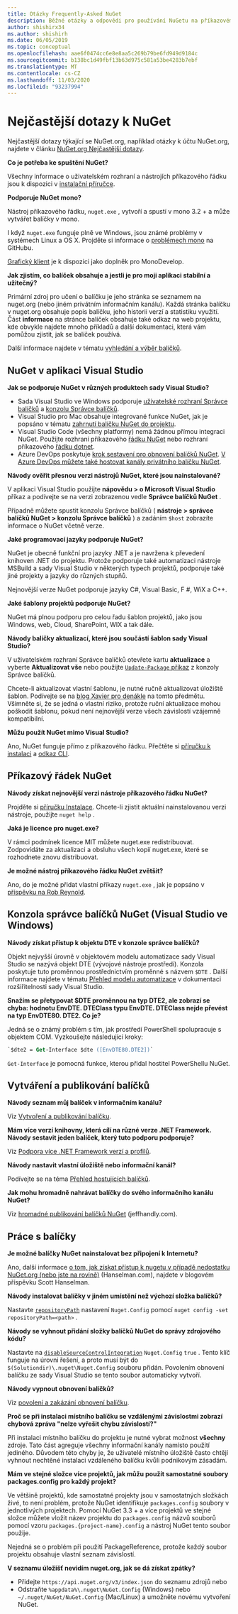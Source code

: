 ```yaml
---
title: Otázky Frequently-Asked NuGet
description: Běžné otázky a odpovědi pro používání NuGetu na příkazovém řádku a v aplikaci Visual Studio
author: shishirx34
ms.author: shishirh
ms.date: 06/05/2019
ms.topic: conceptual
ms.openlocfilehash: aae6f0474cc6e8e8aa5c269b79be6fd949d9184c
ms.sourcegitcommit: b138bc1d49fbf13b63d975c581a53be4283b7ebf
ms.translationtype: MT
ms.contentlocale: cs-CZ
ms.lasthandoff: 11/03/2020
ms.locfileid: "93237994"
---
```

# <a name="nuget-frequently-asked-questions"></a>Nejčastější dotazy k NuGet

Nejčastější dotazy týkající se NuGet.org, například otázky k účtu NuGet.org, najdete v článku [NuGet.org Nejčastější dotazy](../nuget-org/nuget-org-faq.md).

**Co je potřeba ke spuštění NuGet?**

Všechny informace o uživatelském rozhraní a nástrojích příkazového řádku jsou k dispozici v [instalační příručce](../install-nuget-client-tools.md).

**Podporuje NuGet mono?**

Nástroj příkazového řádku, `nuget.exe` , vytvoří a spustí v mono 3.2 + a může vytvářet balíčky v mono.

I když `nuget.exe` funguje plně ve Windows, jsou známé problémy v systémech Linux a OS X. Projděte si informace o [problémech mono](https://github.com/NuGet/Home/issues?utf8=%E2%9C%93&q=is%3Aissue+is%3Aopen+mono) na GitHubu.

[Grafický klient](https://github.com/mrward/monodevelop-nuget-addin) je k dispozici jako doplněk pro MonoDevelop.

**Jak zjistím, co balíček obsahuje a jestli je pro moji aplikaci stabilní a užitečný?**

Primární zdroj pro učení o balíčku je jeho stránka se seznamem na nuget.org (nebo jiném privátním informačním kanálu). Každá stránka balíčku v nuget.org obsahuje popis balíčku, jeho historii verzí a statistiku využití. Část **informace** na stránce balíček obsahuje také odkaz na web projektu, kde obvykle najdete mnoho příkladů a další dokumentaci, která vám pomůžou zjistit, jak se balíček používá.

Další informace najdete v tématu [vyhledání a výběr balíčků](../consume-packages/finding-and-choosing-packages.md).

## <a name="nuget-in-visual-studio"></a>NuGet v aplikaci Visual Studio

**Jak se podporuje NuGet v různých produktech sady Visual Studio?**

- Sada Visual Studio ve Windows podporuje [uživatelské rozhraní Správce balíčků](../consume-packages/install-use-packages-visual-studio.md) a [konzolu Správce balíčků](../consume-packages/install-use-packages-powershell.md).
- Visual Studio pro Mac obsahuje integrované funkce NuGet, jak je popsáno v tématu [zahrnutí balíčku NuGet do projektu](/visualstudio/mac/nuget-walkthrough).
- Visual Studio Code (všechny platformy) nemá žádnou přímou integraci NuGet. Použijte rozhraní příkazového [řádku NuGet](../reference/nuget-exe-cli-reference.md) nebo rozhraní příkazového [řádku dotnet](../reference/dotnet-commands.md).
- Azure DevOps poskytuje [krok sestavení pro obnovení balíčků NuGet](/vsts/build-release/tasks/package/nuget). [V Azure DevOps můžete také hostovat kanály privátního balíčku NuGet](/azure/devops/artifacts/nuget/publish).

**Návody ověřit přesnou verzi nástrojů NuGet, které jsou nainstalované?**

V aplikaci Visual Studio použijte **nápovědu > o Microsoft Visual Studio** příkaz a podívejte se na verzi zobrazenou vedle **Správce balíčků NuGet** .

Případně můžete spustit konzolu Správce balíčků ( **nástroje > správce balíčků NuGet > konzolu Správce balíčků** ) a zadáním `$host` zobrazíte informace o NuGet včetně verze.

**Jaké programovací jazyky podporuje NuGet?**

NuGet je obecně funkční pro jazyky .NET a je navržena k převedení knihoven .NET do projektu. Protože podporuje také automatizaci nástroje MSBuild a sady Visual Studio v některých typech projektů, podporuje také jiné projekty a jazyky do různých stupňů.

Nejnovější verze NuGet podporuje jazyky C#, Visual Basic, F #, WiX a C++.

**Jaké šablony projektů podporuje NuGet?**

NuGet má plnou podporu pro celou řadu šablon projektů, jako jsou Windows, web, Cloud, SharePoint, WIX a tak dále.

**Návody balíčky aktualizací, které jsou součástí šablon sady Visual Studio?**

V uživatelském rozhraní Správce balíčků otevřete kartu **aktualizace** a vyberte **Aktualizovat vše** nebo použijte [ `Update-Package` příkaz](../reference/ps-reference/ps-ref-update-package.md) z konzoly Správce balíčků.

Chcete-li aktualizovat vlastní šablonu, je nutné ručně aktualizovat úložiště šablon. Podívejte se na [blog Xavier pro denákle](http://www.xavierdecoster.com/update-project-template-to-latest-nuget-packages) na tomto předmětu. Všimněte si, že se jedná o vlastní riziko, protože ruční aktualizace mohou poškodit šablonu, pokud není nejnovější verze všech závislostí vzájemně kompatibilní.

**Můžu použít NuGet mimo Visual Studio?**

Ano, NuGet funguje přímo z příkazového řádku. Přečtěte si [příručku k instalaci](../install-nuget-client-tools.md) a [odkaz CLI](../reference/nuget-exe-cli-reference.md).

## <a name="nuget-command-line"></a>Příkazový řádek NuGet

**Návody získat nejnovější verzi nástroje příkazového řádku NuGet?**

Projděte si [příručku Instalace](../install-nuget-client-tools.md). Chcete-li zjistit aktuální nainstalovanou verzi nástroje, použijte `nuget help` .

**Jaká je licence pro nuget.exe?**

V rámci podmínek licence MIT můžete nuget.exe redistribuovat. Zodpovídáte za aktualizaci a obsluhu všech kopií nuget.exe, které se rozhodnete znovu distribuovat.

**Je možné nástroj příkazového řádku NuGet zvětšit?**

Ano, do je možné přidat vlastní příkazy `nuget.exe` , jak je popsáno v [příspěvku na Rob Reynold](http://geekswithblogs.net/robz/archive/2011/07/15/extend-nuget-command-line.aspx).

## <a name="nuget-package-manager-console-visual-studio-on-windows"></a>Konzola správce balíčků NuGet (Visual Studio ve Windows)

**Návody získat přístup k objektu DTE v konzole správce balíčků?**

Objekt nejvyšší úrovně v objektovém modelu automatizace sady Visual Studio se nazývá objekt DTE (vývojové nástroje prostředí). Konzola poskytuje tuto proměnnou prostřednictvím proměnné s názvem `$DTE` . Další informace najdete v tématu [Přehled modelu automatizace](/visualstudio/extensibility/internals/automation-model-overview) v dokumentaci rozšiřitelnosti sady Visual Studio.

**Snažím se přetypovat $DTE proměnnou na typ DTE2, ale zobrazí se chyba: hodnotu EnvDTE. DTEClass typu EnvDTE. DTEClass nejde převést na typ EnvDTE80. DTE2. Co je?**

Jedná se o známý problém s tím, jak prostředí PowerShell spolupracuje s objektem COM. Vyzkoušejte následující kroky:

```ps
`$dte2 = Get-Interface $dte ([EnvDTE80.DTE2])`
```

`Get-Interface` je pomocná funkce, kterou přidal hostitel PowerShellu NuGet.

## <a name="creating-and-publishing-packages"></a>Vytváření a publikování balíčků

**Návody seznam můj balíček v informačním kanálu?**

Viz [Vytvoření a publikování balíčku](../quickstart/create-and-publish-a-package-using-visual-studio.md).

**Mám více verzí knihovny, která cílí na různé verze .NET Framework. Návody sestavit jeden balíček, který tuto podporu podporuje?**

Viz [Podpora více .NET Framework verzí a profilů](../create-packages/supporting-multiple-target-frameworks.md).

**Návody nastavit vlastní úložiště nebo informační kanál?**

Podívejte se na téma [Přehled hostujících balíčků](../hosting-packages/overview.md).

**Jak mohu hromadně nahrávat balíčky do svého informačního kanálu NuGet?**

Viz [hromadné publikování balíčků NuGet](http://jeffhandley.com/archive/2012/12/13/Bulk-Publishing-NuGet-Packages.aspx) (jeffhandly.com).

## <a name="working-with-packages"></a>Práce s balíčky

**Je možné balíčky NuGet nainstalovat bez připojení k Internetu?**

Ano, další informace [o tom, jak získat přístup k nugetu v případě nedostatku NuGet.org (nebo jste na rovině)](http://www.hanselman.com/blog/HowToAccessNuGetWhenNuGetorgIsDownOrYoureOnAPlane.aspx) (Hanselman.com), najdete v blogovém příspěvku Scott Hanselman.

**Návody instalovat balíčky v jiném umístění než výchozí složka balíčků?**

Nastavte [`repositoryPath`](../reference/nuget-config-file.md#config-section) nastavení `Nuget.Config` pomocí `nuget config -set repositoryPath=<path>` .

**Návody se vyhnout přidání složky balíčků NuGet do správy zdrojového kódu?**

Nastavte na [`disableSourceControlIntegration`](../reference/nuget-config-file.md#solution-section) `Nuget.Config` `true` . Tento klíč funguje na úrovni řešení, a proto musí být do `$(Solutiondir)\.nuget\Nuget.Config` souboru přidán. Povolením obnovení balíčku ze sady Visual Studio se tento soubor automaticky vytvoří.

**Návody vypnout obnovení balíčků?**

Viz [povolení a zakázání obnovení balíčku](../consume-packages/package-restore.md#enable-and-disable-package-restore-in-visual-studio).

**Proč se při instalaci místního balíčku se vzdálenými závislostmi zobrazí chybová zpráva "nelze vyřešit chybu závislostí?"**

Při instalaci místního balíčku do projektu je nutné vybrat možnost **všechny** zdroje. Tato část agreguje všechny informační kanály namísto použití jediného. Důvodem této chyby je, že uživatelé místního úložiště často chtějí vyhnout nechtěné instalaci vzdáleného balíčku kvůli podnikovým zásadám.

**Mám ve stejné složce více projektů, jak můžu použít samostatné soubory packages.config pro každý projekt?**

Ve většině projektů, kde samostatné projekty jsou v samostatných složkách živé, to není problém, protože NuGet identifikuje `packages.config` soubory v jednotlivých projektech. Pomocí NuGet 3.3 + a více projektů ve stejné složce můžete vložit název projektu do `packages.config` názvů souborů pomocí vzoru `packages.{project-name}.config` a nástroj NuGet tento soubor použije.

Nejedná se o problém při použití PackageReference, protože každý soubor projektu obsahuje vlastní seznam závislostí.

**V seznamu úložišť nevidím nuget.org, jak se dá získat zpátky?**

- Přidejte `https://api.nuget.org/v3/index.json` do seznamu zdrojů nebo
- Odstraňte `%appdata%\.nuget\NuGet.Config` (Windows) nebo `~/.nuget/NuGet/NuGet.Config` (Mac/Linux) a umožněte novému vytvoření NuGet.